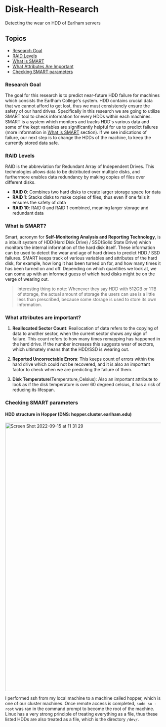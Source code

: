 # Disk-Health-Research
Detecting the wear on HDD of Earlham servers 

## Topics

- [Research Goal](#research-goal)
- [RAID Levels](#raid-levels)
- [What is SMART](#what-is-smart)
- [What Attributes Are Important](#what-attributes-are-important)
- [Checking SMART parameters](#checking-smart-parameters)

### Research Goal

The goal for this research is to predict near-future HDD failure for machines which consists the Earlham College's system. HDD contains crucial data that we cannot afford to get lost, thus we must consistencly ensure the safety of our hard drives. Specifically in this research we are going to utilize SMART tool to check information for every HDDs within each machines. SMART is a system which monitors and tracks HDD's various data and some of the kept variables are significantly helpful for us to predict failures (more information in [What is SMART](#what-is-smart) section). If we see indications of failure, our next step is to change the HDDs of the machine, to keep the currently stored data safe. 

### RAID Levels

RAID is the abbreviation for Redundant Array of Independent Drives. This technologies allows data to be distributed over multiple disks, and furthermore enables data redundancy by making copies of files over different disks. 

* **RAID 0**: Combines two hard disks to create larger storage space for data 
* **RAID 1**: Stacks disks to make copies of files, thus even if one fails it ensures the safety of data 
* **RAID 10**: RAID 0 and RAID 1 combined, meaning larger storage and redundant data

### What is SMART?

Smart, acronym for **Self-Monitoring Analysis and Reporting Technology**, is a inbuilt system of HDD(Hard Disk Drive) / SSD(Solid State Drive) which monitors the internal information of the hard disk itself. These information can be used to detect the wear and age of hard drives to predict HDD / SSD failures. SMART keeps track of various variables and attributes of the hard disk, for example, how long it has been turned on for, and how many times it has been turned on and off. Depending on which quantities we look at, we can come up with an informed guess of which hard disks might be on the verge of wearing out. 

> Interesting thing to note: Whenever they say HDD with 512GB or 1TB of storage, the actual amount of storage the users can use is a little less than prescribed, because some storage is used to store its own information.


### What attributes are important?

1. **Reallocated Sector Count**: Reallocation of data refers to the copying of data to another sector, when the current sector shows any sign of failure. This count refers to how many times remapping has happened in the hard drive. If the number increases this suggests wear of sectors, which ultimately means that the HDD/SSD is wearing out. 

2. **Reported Uncorrectable Errors**: This keeps count of errors within the hard drive which could not be recovered, and it is also an important factor to check when we are predicting the failure of them. 

3. **Disk Temperature**(Temperature_Celsius): Also an important attribute to look as if the disk temperature is over 60 degreed celsius, it has a risk of reducing its lifespan. 


### Checking SMART parameters

#### HDD structure in Hopper (DNS: hopper.cluster.earlham.edu)
<img width="864" alt="Screen Shot 2022-09-15 at 11 31 29" src="https://user-images.githubusercontent.com/113309314/190445355-7575124b-a293-49dd-a34a-d233fd9bd92a.png">

I performed ssh from my local machine to a machine called hopper, which is one of our cluster machines. Once remote access is completed, `sudo su - root` was ran in the command prompt to become the root of the machine. Linux has a very strong principle of treating everything as a file, thus these listed HDDs are also treated as a file, which is the directory `/dev/`.




